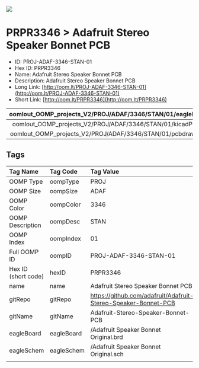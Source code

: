 


  
![][im]
# PRPR3346 > Adafruit Stereo Speaker Bonnet PCB

- ID: PROJ-ADAF-3346-STAN-01
- Hex ID: PRPR3346
- Name: Adafruit Stereo Speaker Bonnet PCB
- Description: Adafruit Stereo Speaker Bonnet PCB
- Long Link: [http://oom.lt/PROJ-ADAF-3346-STAN-01](http://oom.lt/PROJ-ADAF-3346-STAN-01)
- Short Link: [http://oom.lt/PRPR3346](http://oom.lt/PRPR3346)
  

|oomlout_OOMP_projects_V2/PROJ/ADAF/3346/STAN/01/eagleImage.png|oomlout_OOMP_projects_V2/PROJ/ADAF/3346/STAN/01/eagleSchemImage.png|oomlout_OOMP_projects_V2/PROJ/ADAF/3346/STAN/01/kicadPcb3dFront.png|oomlout_OOMP_projects_V2/PROJ/ADAF/3346/STAN/01/kicadPcb3dBack.png|
| :---: | :---: | :---: | :---: |
|oomlout_OOMP_projects_V2/PROJ/ADAF/3346/STAN/01/kicadPcb3d.png|oomlout_OOMP_projects_V2/PROJ/ADAF/3346/STAN/01/bomBack.png|oomlout_OOMP_projects_V2/PROJ/ADAF/3346/STAN/01/bomFront.png|oomlout_OOMP_projects_V2/PROJ/ADAF/3346/STAN/01/pcbdraw.svg|
|oomlout_OOMP_projects_V2/PROJ/ADAF/3346/STAN/01/pcbdrawBack.svg||||

## Tags
  

|Tag Name|Tag Code|Tag Value|
| :--- | :--- | :--- |
|OOMP Type|oompType|PROJ|
|OOMP Size|oompSize|ADAF|
|OOMP Color|oompColor|3346|
|OOMP Description|oompDesc|STAN|
|OOMP Index|oompIndex|01|
|Full OOMP ID|oompID|PROJ-ADAF-3346-STAN-01|
|Hex ID (short code)|hexID|PRPR3346|
|name|name|Adafruit Stereo Speaker Bonnet PCB|
|gitRepo|gitRepo|https://github.com/adafruit/Adafruit-Stereo-Speaker-Bonnet-PCB|
|gitName|gitName|Adafruit-Stereo-Speaker-Bonnet-PCB|
|eagleBoard|eagleBoard|/Adafruit Speaker Bonnet Original.brd|
|eagleSchem|eagleSchem|/Adafruit Speaker Bonnet Original.sch|
||||



[im]: PROJ/ADAF/3346/STAN/01/kicadPcb3d_450.png
